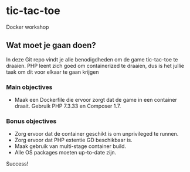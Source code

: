# tic-tac-toe

Docker workshop

## Wat moet je gaan doen?
In deze Git repo vindt je alle benodigdheden om de game tic-tac-toe te draaien. 
PHP leent zich goed om containerized te draaien, dus is het jullie taak om dit voor elkaar te gaan krijgen

### Main objectives
- Maak een Dockerfile die ervoor zorgt dat de game in een container draait. Gebruik PHP 7.3.33 en Composer 1.7.

### Bonus objectives
- Zorg ervoor dat de container geschikt is om unprivileged te runnen.
- Zorg ervoor dat PHP extentie GD beschikbaar is. 
- Maak gebruik van multi-stage container build. 
- Alle OS packages moeten up-to-date zijn.

Success!
